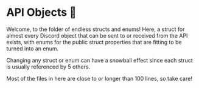 # API Objects 🧱

Welcome, to the folder of endless structs and enums!
Here, a struct for almost every Discord object that can be
sent to or received from the API exists, with enums for the
public struct properties that are fitting to be turned into an enum.

Changing any struct or enum can have a snowball effect since
each struct is usually referenced by 5 others.

Most of the files in here are close to or longer than 100
lines, so take care!
